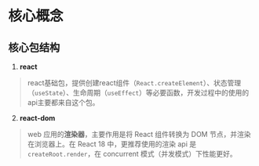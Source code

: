 # 核心概念

## 核心包结构

1. **react**

> react基础包，提供创建react组件（`React.createElement`）、状态管理（`useState`）、生命周期（`useEffect`）等必要函数，开发过程中的使用的api主要都来自这个包。


2. **react-dom**

> web 应用的**渲染器**，主要作用是将 React 组件转换为 DOM 节点，并渲染在浏览器上。在 React 18 中，更推荐使用的渲染 api 是 `createRoot.render`，在 concurrent 模式（并发模式）下性能更好。